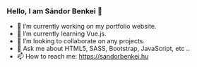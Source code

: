 ### Hello, I am Sándor Benkei 👋

- 🔭 I’m currently working on my portfolio website.
- 🌱 I’m currently learning Vue.js.
- 👯 I’m looking to collaborate on any projects.
- 💬 Ask me about HTML5, SASS, Bootstrap, JavaScript, etc ..
- 📫 How to reach me: https://sandorbenkei.hu


